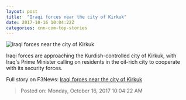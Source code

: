 ```yaml
---
layout: post
title:  "Iraqi forces near the city of Kirkuk"
date: 2017-10-16 10:04:22Z
categories: cnn-com-top-stories
---
```


![Iraqi forces near the city of Kirkuk](http://cdn.cnn.com/cnnnext/dam/assets/170929141206-kirkuk-8-super-tease.jpg)

Iraqi forces are approaching the Kurdish-controlled city of Kirkuk, with Iraq's Prime Minister calling on residents in the oil-rich city to cooperate with its security forces.


Full story on F3News: [Iraqi forces near the city of Kirkuk](http://www.f3nws.com/n/G3nUdF)

> Posted on: Monday, October 16, 2017 10:04:22 AM

